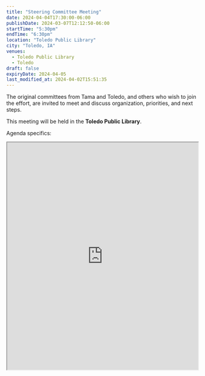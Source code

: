 ```yaml
---
title: "Steering Committee Meeting"
date: 2024-04-04T17:30:00-06:00
publishDate: 2024-03-07T12:12:50-06:00
startTime: "5:30pm"
endTime: "6:30pm"
location: "Toledo Public Library"
city: "Toledo, IA"
venues:
  - Toledo Public Library
  - Toledo
draft: false
expiryDate: 2024-04-05
last_modified_at: 2024-04-02T15:51:35
--- 
```


The original committees from Tama and Toledo, and others who wish to join the effort, are invited to meet and discuss organization, priorities, and next steps.

This meeting will be held in the **Toledo Public Library**.

Agenda specifics:  

<iframe src="https://docs.google.com/document/d/e/2PACX-1vSv7rT3Uu0lu4X8lkhuLReVtSngg-GMYAC43ekeseyq7s5dpQ2Z0pzs_MCZmIhkSukdLHHb6w4onT-g/pub?embedded=true" width="100%" height="600"></iframe>

<!-- Will be posted as soon as they are available. Check back here often. -->

<!-- ![June 2023 Agenda](images/Healthy-Hometown-Agenda-for-June-2023.png)  -->